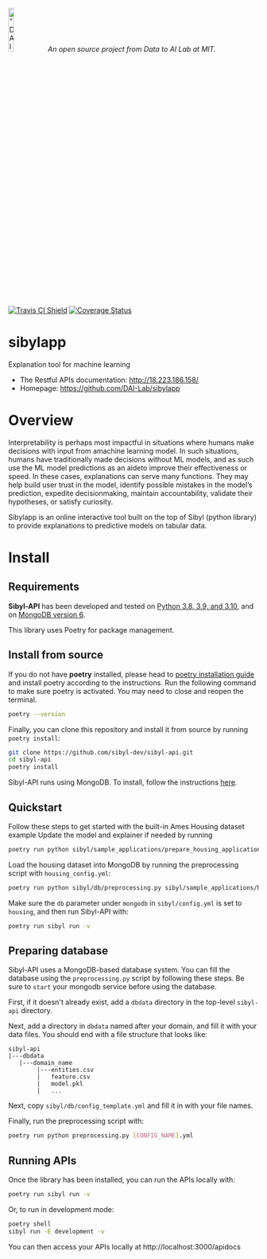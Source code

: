 <p align="left">
<img width=15% src="https://dai.lids.mit.edu/wp-content/uploads/2018/06/Logo_DAI_highres.png" alt=“DAI-Lab” />
<i>An open source project from Data to AI Lab at MIT.</i>
</p>

<!-- Uncomment these lines after releasing the package to PyPI for version and downloads badges -->
<!--[![PyPI Shield](https://img.shields.io/pypi/v/sibylapp.svg)](https://pypi.python.org/pypi/sibylapp)-->
<!--[![Downloads](https://pepy.tech/badge/sibylapp)](https://pepy.tech/project/sibylapp)-->

[![Travis CI Shield](https://travis-ci.org/HDI-Project/sibylapp.svg?branch=master)](https://travis-ci.org/HDI-Project/sibylapp)
[![Coverage Status](https://codecov.io/gh/HDI-Project/sibylapp/branch/master/graph/badge.svg)](https://codecov.io/gh/HDI-Project/sibylapp)

# sibylapp

Explanation tool for machine learning

<!-- - Documentation: https://HDI-Project.github.io/sibylapp -->

-   The Restful APIs documentation: http://18.223.186.158/
-   Homepage: https://github.com/DAI-Lab/sibylapp

# Overview

Interpretability is perhaps most impactful in situations where humans make decisions with input from amachine learning model. In such situations, humans have traditionally made decisions without ML models, and as such use the ML model predictions as an aideto improve their effectiveness or speed.
In these cases, explanations can serve many functions. They may help build user trust in the model, identify possible mistakes in the model’s prediction, expedite decisionmaking, maintain accountability, validate their hypotheses, or satisfy curiosity.

Sibylapp is an online interactive tool built on the top of Sibyl (python library) to provide explanations to predictive models on tabular data.

# Install

## Requirements

**Sibyl-API** has been developed and tested on [Python 3.8, 3.9, and 3.10](https://www.python.org/downloads/), and on [MongoDB version 6](https://www.mongodb.com/try/download/community).

This library uses Poetry for package management.

## Install from source

If you do not have **poetry** installed, please head to [poetry installation guide](https://python-poetry.org/docs/#installation)
and install poetry according to the instructions.
Run the following command to make sure poetry is activated. You may need to close and reopen the terminal.

```bash
poetry --version
```

Finally, you can clone this repository and install it from
source by running `poetry install`:

```bash
git clone https://github.com/sibyl-dev/sibyl-api.git
cd sibyl-api
poetry install
```

Sibyl-API runs using MongoDB. To install, follow the instructions
[here](https://www.mongodb.com/docs/manual/administration/install-community/).

## Quickstart
Follow these steps to get started with the built-in Ames Housing dataset example
Update the model and explainer if needed by running
```bash
poetry run python sibyl/sample_applications/prepare_housing_application.py
```
Load the housing dataset into MongoDB by running the preprocessing script with `housing_config.yml`:
```bash
poetry run python sibyl/db/preprocessing.py sibyl/sample_applications/housing_config.yml
```
Make sure the `db` parameter under `mongodb` in `sibyl/config.yml` is set to `housing`, and then run  Sibyl-API with:
```bash
poetry run sibyl run -v
```

## Preparing database
Sibyl-API uses a MongoDB-based database system. You can fill the database using the `preprocessing.py` script by
following these steps. Be sure to `start` your mongodb service before using the database.

First, if it doesn't already exist, add a `dbdata` directory in the top-level `sibyl-api` directory.

Next, add a directory in `dbdata` named after your domain, and fill it with your data files. You should end with a file
structure that looks like:
```
sibyl-api
|---dbdata
   |---domain_name
        |---entities.csv
        |   feature.csv
        |   model.pkl
        |   ...
```

Next, copy `sibyl/db/config_template.yml` and fill it in with your file names.

Finally, run the preprocessing script with:
```bash
poetry run python preprocessing.py [CONFIG_NAME].yml
```

## Running APIs

Once the library has been installed, you can run the APIs locally with:

```bash
poetry run sibyl run -v
```

Or, to run in development mode:
```bash
poetry shell
sibyl run -E development -v
```

You can then access your APIs locally at http://localhost:3000/apidocs
